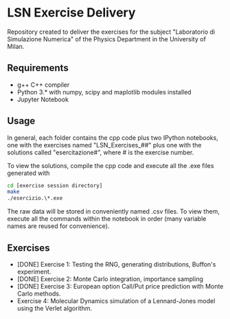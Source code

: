 # LSN Exercise Delivery

Repository created to deliver the exercises for the subject "Laboratorio di Simulazione Numerica" of the Physics Department in the University of Milan.

## Requirements

- g++ C++ compiler
- Python 3.* with numpy, scipy and maplotlib modules installed
- Jupyter Notebook

## Usage

In general, each folder contains the cpp code plus two IPython notebooks, one with the exercises named "LSN_Exercises_##" plus one with the solutions called "esercitazione#", where # is the exercise number.

To view the solutions, compile the cpp code and execute all the .exe files generated with
  ```bash
  cd [exercise session directory]
  make
  ./esercizio.\*.exe
  ```
The raw data will be stored in conveniently named .csv files. To view them, execute all the commands within the notebook in order (many variable names are reused for convenience).


## Exercises

- [DONE] Exercise 1: Testing the RNG, generating distributions, Buffon's experiment.
- [DONE] Exercise 2: Monte Carlo integration, importance sampling
- [DONE] Exercise 3: European option Call/Put price prediction with Monte Carlo methods.
- Exercise 4: Molecular Dynamics simulation of a Lennard-Jones model using the Verlet algorithm.
